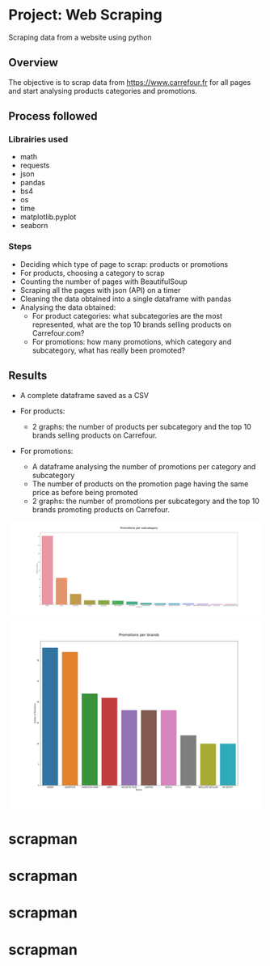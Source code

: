 # Project: Web Scraping
Scraping data from a website using python


## Overview

The objective is to scrap data from https://www.carrefour.fr for all pages and start analysing products categories and promotions.


## Process followed

### Librairies used

- math
- requests
- json
- pandas
- bs4
- os
- time
- matplotlib.pyplot
- seaborn 

### Steps

- Deciding which type of page to scrap: products or promotions
- For products, choosing a category to scrap
- Counting the number of pages with BeautifulSoup
- Scraping all the pages with json (API) on a timer
- Cleaning the data obtained into a single dataframe with pandas
- Analysing the data obtained: 
  - For product categories: what subcategories are the most represented, what are the top 10 brands selling products on Carrefour.com?
  - For promotions: how many promotions, which category and subcategory, what has really been promoted?


## Results

- A complete dataframe saved as a CSV

- For products:
  - 2 graphs: the number of products per subcategory and the top 10 brands selling products on Carrefour.
 
- For promotions:
  - A dataframe analysing the number of promotions per category and subcategory
  - The number of products on the promotion page having the same price as before being promoted
  - 2 graphs: the number of promotions per subcategory and the top 10 brands promoting products on Carrefour.
 

![Graph_categories](https://github.com/Camillelib/Web_Scrapping_project/blob/master/Output/Promotions%20per%20subcategory.png?raw=true)
![Graph_brands](https://github.com/Camillelib/Web_Scrapping_project/blob/master/Output/Promotion%20per%20brands%20(Top%2010).png?raw=true)
# scrapman
# scrapman
# scrapman
# scrapman
